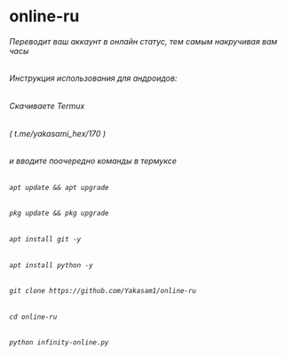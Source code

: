 # online-ru
###### Переводит ваш аккаунт в онлайн статус, тем самым накручивая вам часы
###### Инструкция использования для андроидов:
###### Скачиваете Termux
###### ( t.me/yakasami_hex/170 )
###### и вводите поочередно команды в термуксе
###### ```apt update && apt upgrade```
###### ```pkg update && pkg upgrade```
###### ```apt install git -y```
###### ```apt install python -y```
###### ```git clone https://github.com/Yakasam1/online-ru```
###### ```cd online-ru```
###### ```python infinity-online.py```
